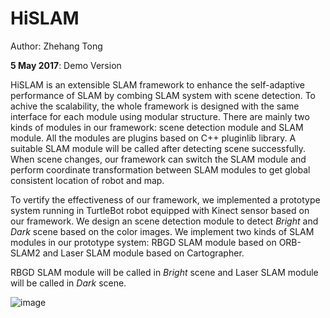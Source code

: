 # HiSLAM
Author: Zhehang Tong

**5 May 2017**: Demo Version

HiSLAM is an extensible SLAM framework to enhance the self-adaptive performance of SLAM by combing SLAM system with scene detection. To achive the scalability, the whole framework is designed with the same interface for each module using modular structure. There are mainly two kinds of modules in our framework: scene detection module and SLAM module. All the modules are plugins based on C++ pluginlib library. A suitable SLAM module will be called after detecting scene successfully. When scene changes, our framework can switch the SLAM module and perform coordinate transformation between SLAM modules to get global consistent location of robot and map.


To vertify the effectiveness of our framework, we implemented a prototype system running in TurtleBot robot
equipped with Kinect sensor based on our framework. We design an scene detection module to detect *Bright* and *Dark* scene based on the color images. We implement two kinds of SLAM modules in our prototype system: RBGD SLAM module based on ORB-SLAM2 and Laser SLAM module based on Cartographer.

RBGD SLAM module will be called in *Bright* scene and Laser SLAM module will be called in *Dark* scene.

![image](https://github.com/zhehangT/HiSLAM/blob/master/demo.gif)

